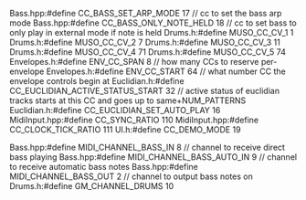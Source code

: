 Bass.hpp:#define CC_BASS_SET_ARP_MODE        17    // cc to set the bass arp mode
Bass.hpp:#define CC_BASS_ONLY_NOTE_HELD      18    // cc to set bass to only play in external mode if note is held
Drums.h:#define MUSO_CC_CV_1  1
Drums.h:#define MUSO_CC_CV_2  7
Drums.h:#define MUSO_CC_CV_3  11
Drums.h:#define MUSO_CC_CV_4  71
Drums.h:#define MUSO_CC_CV_5  74
Envelopes.h:#define ENV_CC_SPAN   8   // how many CCs to reserve per-envelope
Envelopes.h:#define ENV_CC_START  64  // what number CC the envelope controls begin at
Euclidian.h:#define CC_EUCLIDIAN_ACTIVE_STATUS_START  32  // active status of euclidian tracks starts at this CC and goes up to same+NUM_PATTERNS
Euclidian.h:#define CC_EUCLIDIAN_SET_AUTO_PLAY        16  
MidiInput.hpp:#define CC_SYNC_RATIO   110
MidiInput.hpp:#define CC_CLOCK_TICK_RATIO   111
UI.h:#define CC_DEMO_MODE  19

Bass.hpp:#define MIDI_CHANNEL_BASS_IN        8     // channel to receive direct bass playing
Bass.hpp:#define MIDI_CHANNEL_BASS_AUTO_IN   9     // channel to receive automatic bass notes
Bass.hpp:#define MIDI_CHANNEL_BASS_OUT       2     // channel to output bass notes on
Drums.h:#define GM_CHANNEL_DRUMS 10
